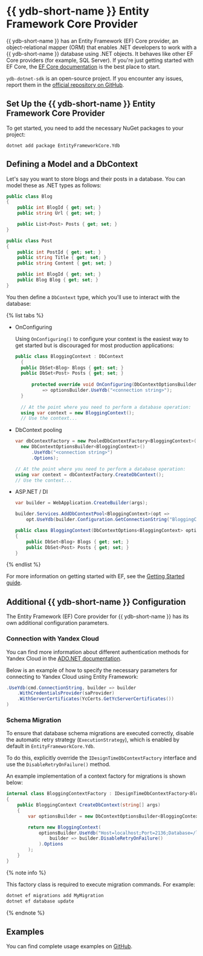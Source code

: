 # {{ ydb-short-name }} Entity Framework Core Provider

{{ ydb-short-name }} has an Entity Framework (EF) Core provider, an object-relational mapper (ORM) that enables .NET developers to work with a {{ ydb-short-name }} database using .NET objects. It behaves like other EF Core providers (for example, SQL Server). If you're just getting started with EF Core, the [EF Core documentation](https://docs.microsoft.com/ef/core/index) is the best place to start.

`ydb-dotnet-sdk` is an open-source project. If you encounter any issues, report them in the [official repository on GitHub](https://github.com/ydb-platform/ydb-dotnet-sdk/tree/main).

## Set Up the {{ ydb-short-name }} Entity Framework Core Provider

To get started, you need to add the necessary NuGet packages to your project:

```dotnet
dotnet add package EntityFrameworkCore.Ydb
```

## Defining a Model and a DbContext

Let's say you want to store blogs and their posts in a database. You can model these as .NET types as follows:

```c#
public class Blog
{
    public int BlogId { get; set; }
    public string Url { get; set; }

    public List<Post> Posts { get; set; }
}

public class Post
{
    public int PostId { get; set; }
    public string Title { get; set; }
    public string Content { get; set; }

    public int BlogId { get; set; }
    public Blog Blog { get; set; }
}
```

You then define a `DbContext` type, which you'll use to interact with the database:

{% list tabs %}

- OnConfiguring

  Using `OnConfiguring()` to configure your context is the easiest way to get started but is discouraged for most production applications:

  ```c#
  public class BloggingContext : DbContext
    {
    public DbSet<Blog> Blogs { get; set; }
    public DbSet<Post> Posts { get; set; }
    
        protected override void OnConfiguring(DbContextOptionsBuilder optionsBuilder)
            => optionsBuilder.UseYdb("<connection string>");
    }
    
    // At the point where you need to perform a database operation:
    using var context = new BloggingContext();
    // Use the context...
  ```

- DbContext pooling
  
  ```c#
  var dbContextFactory = new PooledDbContextFactory<BloggingContext>(
    new DbContextOptionsBuilder<BloggingContext>()
        .UseYdb("<connection string>")
        .Options);

  // At the point where you need to perform a database operation:
  using var context = dbContextFactory.CreateDbContext();
  // Use the context...
  ```

- ASP.NET / DI

  ```c#
  var builder = WebApplication.CreateBuilder(args);

  builder.Services.AddDbContextPool<BloggingContext>(opt =>
      opt.UseYdb(builder.Configuration.GetConnectionString("BloggingContext")));
  
  public class BloggingContext(DbContextOptions<BloggingContext> options) : DbContext(options)
  {
      public DbSet<Blog> Blogs { get; set; }
      public DbSet<Post> Posts { get; set; }
  }
  ```

{% endlist %}

For more information on getting started with EF, see the [Getting Started guide](https://learn.microsoft.com/en-us/ef/core/get-started/overview/first-app?tabs=netcore-cli).

## Additional {{ ydb-short-name }} Configuration

The Entity Framework (EF) Core provider for {{ ydb-short-name }} has its own additional configuration parameters.

### Connection with Yandex Cloud

You can find more information about different authentication methods for Yandex Cloud in the [ADO.NET documentation](../../reference/languages-and-apis/ado-net/yandex-cloud.md).

Below is an example of how to specify the necessary parameters for connecting to Yandex Cloud using Entity Framework:

```c#
.UseYdb(cmd.ConnectionString, builder => builder
    .WithCredentialsProvider(saProvider)
    .WithServerCertificates(YcCerts.GetYcServerCertificates())
)
```

### Schema Migration

To ensure that database schema migrations are executed correctly, disable the automatic retry strategy (`ExecutionStrategy`), which is enabled by default in `EntityFrameworkCore.Ydb`.

To do this, explicitly override the `IDesignTimeDbContextFactory` interface and use the `DisableRetryOnFailure()` method.

An example implementation of a context factory for migrations is shown below:

```c#
internal class BloggingContextFactory : IDesignTimeDbContextFactory<BloggingContext>
{
    public BloggingContext CreateDbContext(string[] args)
    {
        var optionsBuilder = new DbContextOptionsBuilder<BloggingContext>();

        return new BloggingContext(
            optionsBuilder.UseYdb("Host=localhost;Port=2136;Database=/local",
                builder => builder.DisableRetryOnFailure()
            ).Options
        );
    }
}
```

{% note info %}

This factory class is required to execute migration commands. For example:

```bash
dotnet ef migrations add MyMigration  
dotnet ef database update
```

{% endnote %}

## Examples

You can find complete usage examples on [GitHub](https://github.com/ydb-platform/ydb-dotnet-sdk/tree/main/examples).
